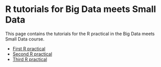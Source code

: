 ﻿R tutorials for Big Data meets Small Data============This page contains the tutorials for the R practical in the  Big Data meets Small Data course.* [First R practical](https://htmlpreview.github.io/?https://github.com/kasperwelbers/R_for_SMA/blob/master/tutorials/Introduction_to_R.html)* [Second R practical](https://htmlpreview.github.io/?https://github.com/kasperwelbers/R_for_SMA/blob/master/tutorials/exploratory_text_analysis.html)* [Third R practical](https://htmlpreview.github.io/?https://github.com/kasperwelbers/R_for_SMA/blob/master/tutorials/Tutorial%204%20-%2011%20May/Tutorial_4/sentiment_analysis.html)